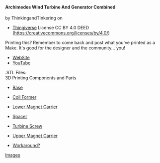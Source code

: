 #### Archimedes Wind Turbine And Generator Combined 
by ThinkingandTinkering on 
* [Thingiverse](https://www.thingiverse.com/thing:6140155)
License CC BY 4.0 DEED (https://creativecommons.org/licenses/by/4.0/)

Printing this?
Remember to come back and post what you've printed as a Make. It's good for the designer and the community... you!

* [WebSite](https://www.thingiverse.com/thing:6140155)
* [YouTube](https://www.youtube.com/watch?v=nwspLw7QWqY&t=15s)

.STL Files:  
3D Printing Components and Parts

* [Base](https://github.com/universalbit-dev/CityGenerator/blob/master/public/windturbine/files/base.stl)
* [Coil Former](https://github.com/universalbit-dev/CityGenerator/blob/master/public/windturbine/files/coil_former.stl)
* [Lower Magnet Carrier](https://github.com/universalbit-dev/CityGenerator/blob/master/public/windturbine/files/lower_magnet_carrier.stl)
* [Spacer](https://github.com/universalbit-dev/CityGenerator/blob/master/public/windturbine/files/spacer.stl)
* [Turbine Screw](https://github.com/universalbit-dev/CityGenerator/blob/master/public/windturbine/files/turbne_screw.stl)
* [Upper Magnet Carrier](https://github.com/universalbit-dev/CityGenerator/blob/master/public/windturbine/files/upper_magnet_carrier.stl)

* [Workaround?](https://www.ebay.it/itm/134085888035?hash=item1f38244823:g:rO8AAOSwfZhiWA~f&amdata=enc%3AAQAIAAAA4KzzuqD0toGqPvohjAYO8e1MF%2B15l5oTeeuEw27O51bKN1zCY4bCNxpO%2B%2F2Sn8L46wRlpRMg0tPTkYvhTqZYVYYO9ksYJzrzNEcBFcPQ%2BDA9EoDjTlr7NYzcTWsbFz8epUJKoQouKQZaCCsKkGaEfmOSei5D9j5R4UGm%2FnJCSPcBqUBkgrOUkXQa%2FC18l9NmhObwur9%2FqvCGidqZQGPbWaBIssNwtVUAtyb3qCSLZcjDyQkREpKWzvsv4pSQX5p9%2BlAq60jSI3lnKPPEpZIFP1KtTxQIBpcTqg9%2FOetosclD%7Ctkp%3ABk9SR9acue3fYg)

[Images]()

